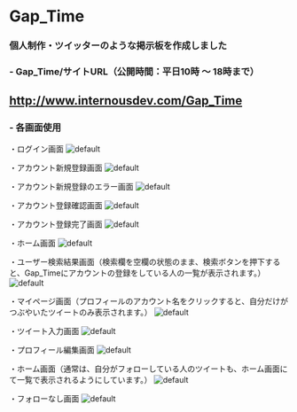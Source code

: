 # Gap_Time
### 個人制作・ツイッターのような掲示板を作成しました 

### - Gap_Time/サイトURL（公開時間：平日10時 ～ 18時まで）  
##  http://www.internousdev.com/Gap_Time
 

### - 各画面使用  
・ログイン画面
![default](https://user-images.githubusercontent.com/39142623/43434118-522e5e42-94b5-11e8-8df2-bdb56d61922e.png)

・アカウント新規登録画面
![default](https://user-images.githubusercontent.com/39142623/43434135-6702fefe-94b5-11e8-9444-63bda2f65bf7.png)

・アカウント新規登録のエラー画面
![default](https://user-images.githubusercontent.com/39142623/43434159-7e194364-94b5-11e8-9dbd-aed230b24d41.png)

・アカウント登録確認画面
![default](https://user-images.githubusercontent.com/39142623/43434188-8d2885a4-94b5-11e8-90be-8eac6a46540c.png)

・アカウント登録完了画面
![default](https://user-images.githubusercontent.com/39142623/43434198-9b95570c-94b5-11e8-85db-9fbfd8fc3b74.png)

・ホーム画面
![default](https://user-images.githubusercontent.com/39142623/43434206-a52933ec-94b5-11e8-808f-f38da2f6e27b.png)

・ユーザー検索結果画面（検索欄を空欄の状態のまま、検索ボタンを押下すると、Gap_Timeにアカウントの登録をしている人の一覧が表示されます。）
![default](https://user-images.githubusercontent.com/39142623/43434260-dfc0a080-94b5-11e8-8650-3e72e3c3fecb.png)

・マイページ画面（プロフィールのアカウント名をクリックすると、自分だけがつぶやいたツイートのみ表示されます。）
![default](https://user-images.githubusercontent.com/39142623/43434292-ffc4f8ae-94b5-11e8-9f51-d2852528050c.png)

・ツイート入力画面
![default](https://user-images.githubusercontent.com/39142623/43434311-0cafdc1e-94b6-11e8-880c-8e7b32542f45.png)

・プロフィール編集画面
![default](https://user-images.githubusercontent.com/39142623/43434323-1d71bebe-94b6-11e8-8a63-1acb96879546.png)

・ホーム画面（通常は、自分がフォローしている人のツイートも、ホーム画面にて一覧で表示されるようにしています。）
![default](https://user-images.githubusercontent.com/39142623/43434359-4b8a35f6-94b6-11e8-99e6-ed02a0b452e5.png)

・フォローなし画面
![default](https://user-images.githubusercontent.com/39142623/43434403-6eb7ce1c-94b6-11e8-9355-600dca254509.png)


